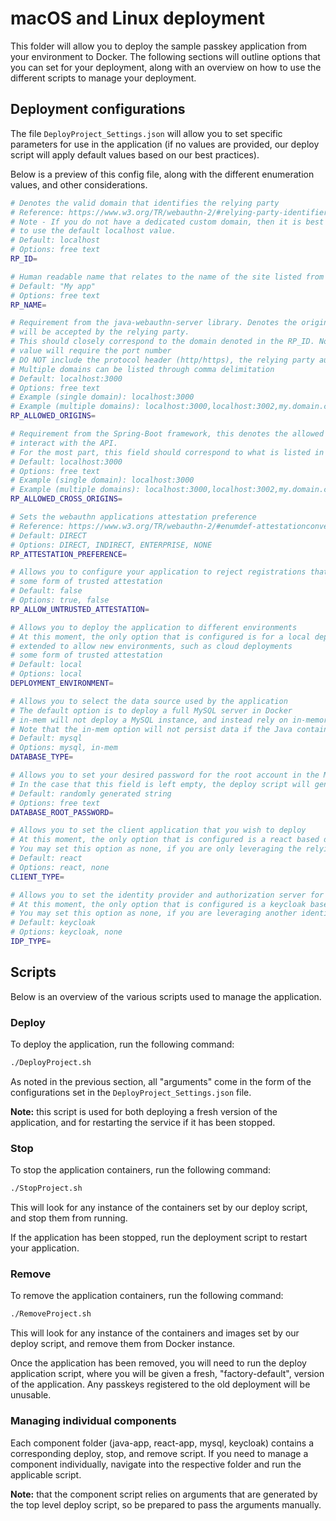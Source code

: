 # macOS and Linux deployment

This folder will allow you to deploy the sample passkey application from your environment to Docker. The following sections will outline options that you can set for your deployment, along with an overview on how to use the different scripts to manage your deployment.

## Deployment configurations

The file `DeployProject_Settings.json` will allow you to set specific parameters for use in the application (if no values are provided, our deploy script will apply default values based on our best practices).

Below is a preview of this config file, along with the different enumeration values, and other considerations.

```bash
# Denotes the valid domain that identifies the relying party
# Reference: https://www.w3.org/TR/webauthn-2/#relying-party-identifier
# Note - If you do not have a dedicated custom domain, then it is best
# to use the default localhost value.
# Default: localhost
# Options: free text
RP_ID=

# Human readable name that relates to the name of the site listed from the RP_ID
# Default: "My app"
# Options: free text
RP_NAME=

# Requirement from the java-webauthn-server library. Denotes the origins that can generate a credential that
# will be accepted by the relying party.
# This should closely correspond to the domain denoted in the RP_ID. Note that unlike the RP_ID, this
# value will require the port number
# DO NOT include the protocol header (http/https), the relying party automatically allows for both
# Multiple domains can be listed through comma delimitation
# Default: localhost:3000
# Options: free text
# Example (single domain): localhost:3000
# Example (multiple domains): localhost:3000,localhost:3002,my.domain.com
RP_ALLOWED_ORIGINS=

# Requirement from the Spring-Boot framework, this denotes the allowed cross-origins domains that are allowed to
# interact with the API.
# For the most part, this field should correspond to what is listed in the RP_ALLOWED_ORIGINS property
# Default: localhost:3000
# Options: free text
# Example (single domain): localhost:3000
# Example (multiple domains): localhost:3000,localhost:3002,my.domain.com
RP_ALLOWED_CROSS_ORIGINS=

# Sets the webauthn applications attestation preference
# Reference: https://www.w3.org/TR/webauthn-2/#enumdef-attestationconveyancepreference
# Default: DIRECT
# Options: DIRECT, INDIRECT, ENTERPRISE, NONE
RP_ATTESTATION_PREFERENCE=

# Allows you to configure your application to reject registrations that don't include
# some form of trusted attestation
# Default: false
# Options: true, false
RP_ALLOW_UNTRUSTED_ATTESTATION=

# Allows you to deploy the application to different environments
# At this moment, the only option that is configured is for a local deployment, but this example will be
# extended to allow new environments, such as cloud deployments
# some form of trusted attestation
# Default: local
# Options: local
DEPLOYMENT_ENVIRONMENT=

# Allows you to select the data source used by the application
# The default option is to deploy a full MySQL server in Docker
# in-mem will not deploy a MySQL instance, and instead rely on in-memory storage in the Java application.
# Note that the in-mem option will not persist data if the Java container is stopped
# Default: mysql
# Options: mysql, in-mem
DATABASE_TYPE=

# Allows you to set your desired password for the root account in the MySQL server.
# In the case that this field is left empty, the deploy script will generate a random one for you
# Default: randomly generated string
# Options: free text
DATABASE_ROOT_PASSWORD=

# Allows you to set the client application that you wish to deploy
# At this moment, the only option that is configured is a react based deployment.
# You may set this option as none, if you are only leveraging the relying party aspect of this example
# Default: react
# Options: react, none
CLIENT_TYPE=

# Allows you to set the identity provider and authorization server for the application
# At this moment, the only option that is configured is a keycloak based deployment.
# You may set this option as none, if you are leveraging another identity provider
# Default: keycloak
# Options: keycloak, none
IDP_TYPE=
```

## Scripts

Below is an overview of the various scripts used to manage the application.

### Deploy

To deploy the application, run the following command:

```bash
./DeployProject.sh
```

As noted in the previous section, all "arguments" come in the form of the configurations set in the `DeployProject_Settings.json` file.

**Note:** this script is used for both deploying a fresh version of the application, and for restarting the service if it has been stopped.

### Stop

To stop the application containers, run the following command:

```bash
./StopProject.sh
```

This will look for any instance of the containers set by our deploy script, and stop them from running.

If the application has been stopped, run the deployment script to restart your application.

### Remove

To remove the application containers, run the following command:

```bash
./RemoveProject.sh
```

This will look for any instance of the containers and images set by our deploy script, and remove them from Docker instance.

Once the application has been removed, you will need to run the deploy application script, where you will be given a fresh, "factory-default", version of the application. Any passkeys registered to the old deployment will be unusable.

### Managing individual components

Each component folder (java-app, react-app, mysql, keycloak) contains a corresponding deploy, stop, and remove script. If you need to manage a component individually, navigate into the respective folder and run the applicable script.

**Note:** that the component script relies on arguments that are generated by the top level deploy script, so be prepared to pass the arguments manually.
